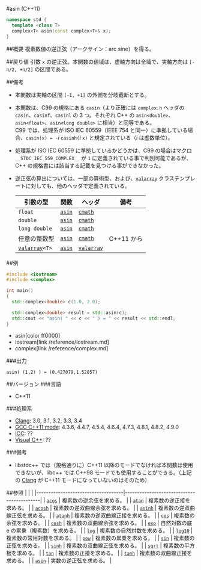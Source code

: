#asin (C++11)
```cpp
namespace std {
  template <class T>
  complex<T> asin(const complex<T>& x);
}
```

##概要
複素数値の逆正弦（アークサイン：arc sine）を得る。


##戻り値
引数 `x` の逆正弦。本関数の値域は、虚軸方向は全域で、実軸方向は `[-π/2, +π/2]` の区間である。


##備考
- 本関数は実軸の区間 `[-1, +1]` の外側を分岐截断とする。
- 本関数は、C99 の規格にある `casin`（より正確には `complex.h` ヘッダの `casin`、`casinf`、`casinl` の 3 つ。それぞれ C++ の `asin<double>`、`asin<float>`、`asin<long double>` に相当）と同等である。  
	C99 では、処理系が ISO IEC 60559（IEEE 754 と同一）に準拠している場合、`casin(x) = -`*i* `casinh(`*i* `x)` と規定されている（*i* は虚数単位）。
- 処理系が ISO IEC 60559 に準拠しているかどうかは、C99 の場合はマクロ `__STDC_IEC_559_COMPLEX__` が `1` に定義されている事で判別可能であるが、C++ の規格書には該当する記載を見つける事ができなかった。
- 逆正弦の算出については、一部の算術型、および、[`valarray`](/reference/valarray.md) クラステンプレートに対しても、他のヘッダで定義されている。

	| 引数の型                                  | 関数                                           | ヘッダ                               | 備考       |
	|-------------------------------------------|------------------------------------------------|--------------------------------------|------------|
	| `float`                                   | [`asin`](/reference/cmath/asin.md)             | [`cmath`](/reference/cmath.md)       |            |
	| `double`                                  | [`asin`](/reference/cmath/asin.md)             | [`cmath`](/reference/cmath.md)       |            |
	| `long double`                             | [`asin`](/reference/cmath/asin.md)             | [`cmath`](/reference/cmath.md)       |            |
	| 任意の整数型                              | [`asin`](/reference/cmath/asin.md)             | [`cmath`](/reference/cmath.md)       | C++11 から |
	| [`valarray`](/reference/valarray.md)`<T>` | [`asin`](/reference/valarray/valarray/asin.md) | [`valarray`](/reference/valarray.md) |            |


##例
```cpp
#include <iostream>
#include <complex>

int main()
{
  std::complex<double> c(1.0, 2.0);

  std::complex<double> result = std::asin(c);
  std::cout << "asin( " << c << " ) = " << result << std::endl;
}
```
* asin[color ff0000]
* iostream[link /reference/iostream.md]
* complex[link /reference/complex.md]

###出力
```
asin( (1,2) ) = (0.427079,1.52857)
```


##バージョン
###言語
- C++11

###処理系
- [Clang](/implementation.md#clang): 3.0, 3.1, 3.2, 3.3, 3.4
- [GCC C++11 mode](/implementation.md#gcc): 4.3.6, 4.4.7, 4.5.4, 4.6.4, 4.7.3, 4.8.1, 4.8.2, 4.9.0
- [ICC](/implementation.md#icc): ??
- [Visual C++](/implementation.md#visual_cpp): ??

###備考
- libstdc++ では（規格通りに）C++11 以降のモードでなければ本関数は使用できないが、libc++ では C++98 モードでも使用することができる。（上記の [Clang](/implementation.md#clang) が C++11 モードになっていないのはそのため）


##参照
|                                    |                                           |
|------------------------------------|-------------------------------------------|
| [`acos`](acos.md)                  | 複素数の逆余弦を求める。                  |
| [`atan`](atan.md)                  | 複素数の逆正接を求める。                  |
| [`acosh`](acosh.md)                | 複素数の逆双曲線余弦を求める。            |
| [`asinh`](asinh.md)                | 複素数の逆双曲線正弦を求める。            |
| [`atanh`](atanh.md)                | 複素数の逆双曲線正接を求める。            |
| [`cos`](cos.md)                    | 複素数の余弦を求める。                    |
| [`cosh`](cosh.md)                  | 複素数の双曲線余弦を求める。              |
| [`exp`](exp.md)                    | 自然対数の底 e の累乗（複素数）を求める。 |
| [`log`](log.md)                    | 複素数の自然対数を求める。                |
| [`log10`](log10.md)                | 複素数の常用対数を求める。                |
| [`pow`](pow.md)                    | 複素数の累乗を求める。                    |
| [`sin`](sin.md)                    | 複素数の正弦を求める。                    |
| [`sinh`](sinh.md)                  | 複素数の双曲線正弦を求める。              |
| [`sqrt`](sqrt.md)                  | 複素数の平方根を求める。                  |
| [`tan`](tan.md)                    | 複素数の正接を求める。                    |
| [`tanh`](tanh.md)                  | 複素数の双曲線正接を求める。              |
| [`asin`](/reference/cmath/asin.md) | 実数の逆正弦を求める。                    |
